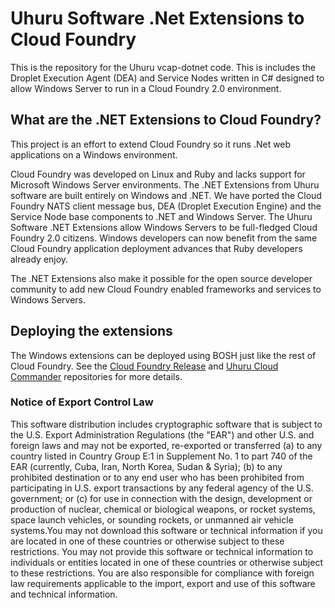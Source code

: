 Uhuru Software .Net Extensions to Cloud Foundry
===============================================

This is the repository for the Uhuru vcap-dotnet code. This is includes the Droplet Execution Agent (DEA) and Service Nodes written in C# designed to allow Windows Server to run in a Cloud Foundry 2.0 environment.

What are the .NET Extensions to Cloud Foundry?
----------------------------------------------

This project is an effort to extend Cloud Foundry so it runs .Net web applications on a Windows environment.

Cloud Foundry was developed on Linux and Ruby and lacks support for Microsoft Windows Server environments. The .NET Extensions from Uhuru software are built entirely on Windows and .NET. We have ported the Cloud Foundry NATS client message bus, DEA (Droplet Execution Engine) and the Service Node base components to .NET and Windows Server. The Uhuru Software .NET Extensions allow Windows Servers to be full-fledged Cloud Foundry 2.0 citizens. Windows developers can now benefit from the same Cloud Foundry application deployment advances that Ruby developers already enjoy.

The .NET Extensions also make it possible for the open source developer community to add new Cloud Foundry enabled frameworks and services to Windows Servers.

Deploying the extensions 
------------------------

The Windows extensions can be deployed using BOSH just like the rest of Cloud Foundry. See the [Cloud Foundry Release](http://github.com/UhuruSoftware/cf-release) and [Uhuru Cloud Commander](http://github.com/UhuruSoftware/uhuru-commander) repositories for more details. 

### Notice of Export Control Law

This software distribution includes cryptographic software that is subject to the U.S. Export Administration Regulations (the "EAR") and other U.S. and foreign laws and may not be exported, re-exported or transferred (a) to any country listed in Country Group E:1 in Supplement No. 1 to part 740 of the EAR (currently, Cuba, Iran, North Korea, Sudan & Syria); (b) to any prohibited destination or to any end user who has been prohibited from participating in U.S. export transactions by any federal agency of the U.S. government; or (c) for use in connection with the design, development or production of nuclear, chemical or biological weapons, or rocket systems, space launch vehicles, or sounding rockets, or unmanned air vehicle systems.You may not download this software or technical information if you are located in one of these countries or otherwise subject to these restrictions. You may not provide this software or technical information to individuals or entities located in one of these countries or otherwise subject to these restrictions. You are also responsible for compliance with foreign law requirements applicable to the import, export and use of this software and technical information.